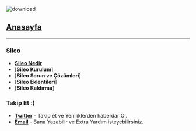 ![download](https://github.com/sbhnkhrmn/sbhnkhrmn.github.io/raw/master/Documents/Sileo/ReadMe_Sileo.png)
 
## [**Anasayfa**](https://github.com/sbhnkhrmn/sbhnkhrmn.github.io) 
_______________________
### Sileo
* [**Sileo Nedir**](https://github.com/sbhnkhrmn/sbhnkhrmn.github.io/raw/master/Documents/Sileo/Sileo.txt)
* [**Sileo Kurulum**]
* [**Sileo Sorun ve Çözümleri**]
* [**Sileo Eklentileri**]
* [**Sileo Kaldırma**]

### Takip Et :)
* [**Twitter**](https://twitter.com/sbhnkhrmn) - Takip et ve Yeniliklerden haberdar Ol.
* [**Email**](mailto:khrmn.sbhn@gmail.com) - Bana Yazabilir ve Extra Yardım isteyebilirsiniz.